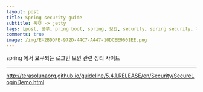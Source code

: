 ```yaml
---
layout: post
title: Spring security guide
subtitle: 톰캣 -> jetty
tags: [post, 공부, pring boot, spring, 보안, security, spring security, 가이드]
comments: true
image: /img/E42BDDFE-972D-44C7-A447-10DCEE9601EE.png
---
```




spring 에서 요구되는 로그인 보안 관련 정리 사이트

  
___
  
<http://terasolunaorg.github.io/guideline/5.4.1.RELEASE/en/Security/SecureLoginDemo.html>  

